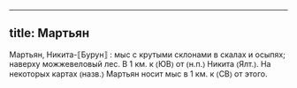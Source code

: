 
---
title: Мартьян
---
Мартьян, Никита-⟦Бурун⟧
: мыс с крутыми склонами в скалах и осыпях; наверху можжевеловый лес. В 1 км. к ⦅ЮВ⦆ от ⦅н.п.⦆ Никита ⦅Ялт.⦆. На некоторых картах ⦅назв.⦆ Мартьян носит мыс в 1 км. к ⦅СВ⦆ от этого.
